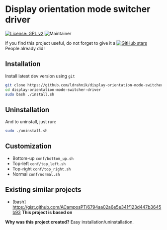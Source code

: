 # Display orientation mode switcher driver

[![License: GPL v2](https://img.shields.io/badge/License-GPLv2-blue.svg)](https://www.gnu.org/licenses/old-licenses/gpl-2.0.en.html)
![Maintainer](https://img.shields.io/badge/maintainer-ldrahnik-blue)

If you find this project useful, do not forget to give it a [![GitHub stars](https://img.shields.io/github/stars/ldrahnik/display-orientation-mode-switcher-driver.svg?style=social&label=Star&maxAge=2592000)](https://github.com/ldrahnik/display-orientation-mode-switcher/stargazers) People already did!


## Installation

Install latest dev version using `git`

```bash
git clone https://github.com/ldrahnik/display-orientation-mode-switcher-driver
cd display-orientation-mode-switcher-driver
sudo bash ./install.sh
```

## Uninstallation

And to uninstall, just run:

```bash
sudo ./uninstall.sh
```
## Customization

- Bottom-up `conf/bottom_up.sh`
- Top-left `conf/top_left.sh`
- Top-right `conf/top_right.sh`
- Normal `conf/normal.sh`

## Existing similar projects

- [bash] https://gist.github.com/ACamposPT/6794aa02a6e5e341f123d447b3645b93 **This project is based on**

**Why was this project created?** Easy installation/uninstallation.
